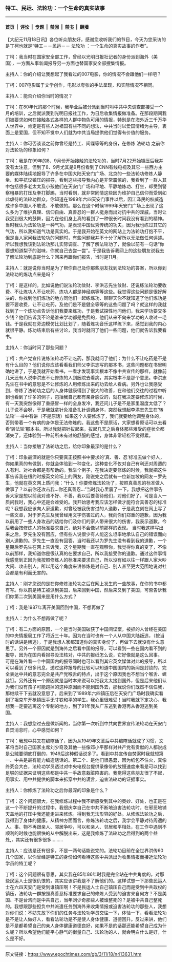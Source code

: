 ### 特工、民运、法轮功：一个生命的真实故事

---

#### [首页](../../../..?n413631) &nbsp;|&nbsp; [评论](../../../../../epoch-comment?n413631) &nbsp;|&nbsp; [专题](../../../../../epoch-special?n413631) &nbsp;|&nbsp; [禁闻](../../../../../epoch-news?n413631) &nbsp;|&nbsp; [禁书](../../../../../books?n413631) &nbsp;|&nbsp; [翻墙](https://github.com/gfw-breaker/nogfw/blob/master/README.md?n413631)


<div class="post_content" id="artbody" itemprop="articleBody">
 <!-- article content begin -->
 <p>
  【大纪元11月18日讯】各位听众朋友好，感谢您收听我们的节目，今天为您采访的是丁柯也就是“特工－－民运－－
  <ok href="https://www.epochtimes.com/gb/tag/%E6%B3%95%E8%BD%AE%E5%8A%9F.html">
   法轮功
  </ok>
  ：一个生命的真实故事的作者”。
 </p>
 <p>
  丁柯：我当时在国家安全部工作，曾经以光明日报社记者的身份派到海外（美国），一方面从事新闻报导另一方面也替国家安全部搜集情报。
 </p>
 <p>
  主持人：你的介绍让我想起了我看过的007电影，你的情况不会跟他们一样吧？
 </p>
 <p>
  丁柯：007电影属于文学创作，电影以夸张的手法呈现，和实际情况不相同。
 </p>
 <p>
  主持人：能否介绍你当时的情况？
 </p>
 <p>
  丁柯：在80年代的那个时候，我毕业后被分派到当时叫中共中央调查部接受一个月的培训，之后就派我到光明日报社工作，为日后收集情报做准备。在那段期间我们被要求如何在接触各式各样的人群中物色可用的情报，特别是在海外近三千万华人世界中，肯定是有些人对祖国有些不同的想法，中共当时以爱国情绪为主导，表面上是爱国，但不知不觉中人们就为中共当局提供他们觉得有价值的服务。
 </p>
 <p>
  主持人：你可否谈谈之前你曾经是特工、间谍等等的身份，在修炼
  <ok href="https://www.epochtimes.com/gb/tag/%E6%B3%95%E8%BD%AE%E5%8A%9F.html">
   法轮功
  </ok>
  之前你对法轮功的印象如何？
 </p>
 <p>
  丁柯：我是在99年的8、9月份开始接触的法轮功的，当时7月22开始镇压后我并没有太注意，但到了8、9月尤其是9月份看到了CNN有线电视及其它一些西方主要的媒体陆续地报导了许多在中国大陆天安门广场、北京的一些法轮功修炼人静坐、和平抗议镇压的报导，看到这些报导我内心是非常震惊的，我看到了一群人其中包括很多老太太及小孩他们在天安门广场和平地、平静地炼功、打坐，却受到警察粗暴的打压及拳打脚踢，当时看到，就非常同情这些因为维护自己信仰而受到如此虐待的法轮功群众，你知道在1989年六四天安门事件以后，因江泽民的权威造成许多中国人不敢说、不敢做的。那么在这个时候1999年天安门广场上出现了这么多为了维护真理、信仰自由、真善忍的一群人挺身而出对抗中共的淫威，当时让我受到很大的鼓舞，因为在他们身上真的看到了一种很长时间我没有看到的精神。当时我认为法轮功是一种气功，是表现中国优秀传统的功夫，因为我也练过其它的气功，所以我知道气功是真实的。于是我开始在英文的网站上为法轮功打抱不平，但是当人家问我法轮功的问题时，有些问题我并不十分了解所以无法做任何评述。所以我想我该到法轮功那儿实际调查、了解了解法轮功了，就像以前有一句话“你要想知道梨子的滋味，你就自己去尝一尝”。于是我告诉我网上的这些朋友说我去了解法轮功到底是什么？回来再跟你们报告，当时是11月。
 </p>
 <p>
  主持人：就是说你当时是为了帮你自己及你那些朋友找到法轮功的答案，所以你到法轮功的炼功点来是吗？
 </p>
 <p>
  丁柯：是这样的。比如说他们说法轮功敛财、李洪志先生敛财、还说练法轮功要收费、不让炼功人不让吃药、炼功人都是神经病等等这些。我觉得这些问题是很好解决的，你找到他们炼功的地方同他们一起练炼功、聊聊天你不就知道了他们炼功是要不要收费，让不让吃药，及他们是不是健全等等的这些问题了吗？就这样的我就找到了一个炼功点告诉他们我要来炼功，于是我试探性地问他们，我来学功要交多少钱？他们告诉我不论是谁来学功都是免费的，他们从来不向来学功的人收过一毛钱。于是我就在旁边模仿比划比划了，随着炼功音乐这样练下来，感觉到我的内心就很平静。炼功结束后有些讨论，我当时就问了他们一些问题，他们就告诉我要看书。
 </p>
 <p>
  主持人：你当时问了那些问题？
 </p>
 <p>
  丁柯：共产党宣传说练法轮功不让吃药，那我就问了他们：为什么不让吃药是不是有什么目的？他们说你应该看看我们师父李洪志写的那本书，这些问题都在书里明确地讲了，于是我就开始看书，一看才发现事实根本不像中共宣传的那样，就像前几天还有人说李洪志不让修炼的人到医院去看病，其实根本不是那个意思。李洪志先生在书中的意思是不让修炼的人用修炼出来的功去给人看病。另外也让我感受到，修炼了法轮功之后的人身体健康得到了很大的改善，在和他们交往的过程中听到也看到了许多的例子，包括我自己都有亲身感受的，就在我决定要修炼的时候，有一天我突然像得了重感冒一样的全身发冷，我还问儿子是不是家里温度太低了？儿子说不会呀，于是我就拿针灸准备扎针调调身体，突然我想起李洪志先生在‘转法轮’一书中有讲（不是原话）如果这个人要修炼了，我们就要给他调整身体的，否则带着一个有病的身体是无法修炼的。我这些不是原话，大家想看原话可以去看看‘转法轮’那本书。所以我就把针拔起来，拔起几天之后身体那些难受的症状全都消失了，还体验到一种前所未有过的舒服的感觉，身体非常轻松不觉得累。
 </p>
 <p>
  主持人：当你接触了法轮功之后，给你印象最深的是什么？
 </p>
 <p>
  丁柯：印象最深的就是你只要真正按照书中要求的‘真、善、忍’标准去做个好人，你如果真的有做到，你就会体验到一种变化，这种变化不仅对自己有利还对周遭的人有利、对社会都是有帮助的。我举个例子，在我决定要修炼的时候，我就把这件事告诉我在纽约时报英文论坛上的网友，刚说完之后就有一位新加坡的网友－罗先生，他就在英文网上质问我：“什么！你要修炼法轮功了，按照真善忍的标准做人做事了？以前你还攻击我…你还真善忍…”当时我心里震了一下。我想把这件事告诉大家是想以前我对谁不好、不善，我以后要善待他们，对他们好了，可是当人一质问我时，我心中还是会难受的。我开始思考我应该怎样做才能符合真善忍的标准呢？我想我应该向人家道歉，对曾经被我伤害过的人道歉，于是我立刻在网上写了一些文章，对于罗先生及我曾经用文字伤害过的人，我向你们郑重的道歉，因为我以前用了一些人身攻击的话给你们及你们的家人带来很大的伤害，我表示道歉。今后我会按修炼人的标准要求自己，绝对不会像以前那样的表现。 当时我这样写出来之后，罗先生没有回应，但有些人说很少有人能这么坦率地承认自己的错误而向别人道歉的。罗先生一直没有回答，当时我还以为罗先生没有看到我的道歉，一个星期后罗先生在网上告诉我，这个星期我一直在观察你，我觉得你真的变了，不像以前那样，我知道你是很认真的在要求自己，所以我接受你的道歉。通过这件事情我感觉到正因为我按照修炼人的标准来要求自己，所以没有如以往一样跟人家大吵大闹、攻击别人。所以用这个角度来讲修炼是对自己、别人甚至更大范围地说对社会都是有利而无害的。
 </p>
 <p>
  主持人：刚才您说的是在你修炼法轮功之后在网上发生的一些故事，在你的书中都有写。你以前是特工被派到美国，后来回到中国，然后来又到了美国，可否告诉我们你第二次到美国来是用什么方式？
 </p>
 <p>
  丁柯：我是1987年离开美国回到中国，不想再做了
 </p>
 <p>
  主持人：为什么不想再做了呢？
 </p>
 <p>
  丁柯：有二方面的原因，一个是当时美国破获了中国间谍案，被抓的人曾经在美国的中央情报局工作了将近三十年。因为在当时也有一个人从中国大陆叛逃，（按当时的话讲是叛逃），于是我想人家都知道你的真实身份了，再做下去就没有什么意思了。另外一个原因就是到海外之后看中国的报导，可以看到一些在国内看不到的报导，因为在国内看报导没法核对，中共的报纸怎么说，它好像就是这么回事。 可是在海外看一个中国国内的报导同时也可以看到其它英文媒体对此的报导，所以可以看到了很多讯息，透过这种报导的比较可以知道中国国内的新闻是封锁的，完全表达中共的意志完全是共产党喉舌的特点，出于这个原因我也不想当个喉舌、螺丝钉。另外还有一个原因就是当时本来说可以把我太太接到国外，但是后来他们认为我们没有孩子可能跑掉的这种原因而不能到国外去，那我说你们既然不信任我，那继续干下去就没意思了。后来到了1989年六四镇压后在天安门广场时我确实看到了坦克车开枪镇压手无寸铁和平的学生。我心里很难受！当时我就下定决心，我想我一定要逃离这个专制的地方，到了91年我从广东逃到香港再从香港逃到美国。
 </p>
 <p>
  主持人：我想您过去是做新闻的，当你第一次听到中共向世界宣传法轮功在天安门自焚消息时，心中感觉如何？
 </p>
 <p>
  丁柯：我想中共又在编瞎话了，因为从1949年文革后中共编瞎话就成了习惯，文革将当时自己国家主席刘少奇及其他一些像邓小平那样对共产党有贡献的人都说成是公贼要彻底打倒的，1949后这种假话说多了。看到中共宣传自焚案时我就想第一、中共是最有能力编造瞎话的。第二个、是他们很愚蠢，因为纸包不住火，真像终究会大白，法轮功学员透过对中央电视台提供录像带的放慢速度来看是可以找到足够的证据来证明这些都是中共一手故意栽赃陷害的。我觉得这些朋友很了不起，用事实、用中共提供的脚本来拆穿中共的谎言，迫害法轮功的证据事实。
 </p>
 <p>
  主持人：你修炼了法轮功之后你最深的印象是什么？
 </p>
 <p>
  丁柯：这个问题很大，在我修炼过程中我不断感受到其中的奥妙、好处，也正是在这一个不断提升的过程中，我很庆幸自己在中共不断地迫害法轮功时，在邪恶地铺天盖地的打压中我还能走进来修炼。得到我无法形容的好处。从修炼法轮功之后，我得到了身体的健康。从精神方面而言，修炼法轮功之后，我学会平静对待周遭的人、事、物不再跟亲人、邻居争吵，可以和亲人、邻居和平相处，在工作中遇到不顺利的时候也能很快的从中解脱出来，这是我修炼了法轮功之后得到的两个益处,，其实还有很多很多………
 </p>
 <p>
  主持人：应该是还有很多，不是一两句话能说完的。法轮功目前在全世界洪传60几个国家，以你曾经是特工的身份如何看待这些中共派出为收集情报而接近法轮功学员的特工呢？
 </p>
 <p>
  丁柯：这个问题很有意思，其实我在85年86年时我是完全站在中共角度的，对那些民运人士是很仇恨的，其实应该讲我是不了解他们的。这样试想一下那些民运人士在六四天安门是受到谁镇压啊！不是民运人士自己镇压自己而是受到中共政权的镇压，法轮功一群按照真善忍标准要求自己的修炼人受到的迫害来自何方？不是美国、不是台湾而是中共自己，当年刘少奇那些人被谁整死的？是被中共自己整死的。我想跟那些担负中共派遣任务到海外来收集情报或迫害法轮功的那些人，我想对你们说：不妨先放下你们的任务与法轮功学员交往一下，体验一下，看看法轮功是不是让人做好人，看看法轮功是不是使人身体健康、道德回升。反过来讲，他们是不是都希望自己的亲人身体健康道德良好，如果不是的话那还能希望自己成为什么呢？所以希望他们能平心静气的衡量自己、法轮功的人，就会明白什么是好，什么是不好。
  <font color="#ffffff">
   (http://www.dajiyuan.com)
  </font>
 </p>
 <!-- article content end -->
 <div id="below_article_ad">
 </div>
</div>


---

原文链接：https://www.epochtimes.com/gb/3/11/18/n413631.htm